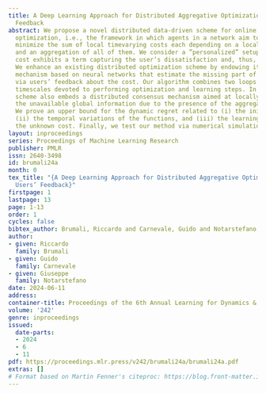 ```yaml
---
title: A Deep Learning Approach for Distributed Aggregative Optimization with Users’
  Feedback
abstract: We propose a novel distributed data-driven scheme for online aggregative
  optimization, i.e., the framework in which agents in a network aim to cooperatively
  minimize the sum of local timevarying costs each depending on a local decision variable
  and an aggregation of all of them. We consider a ”personalized” setup in which each
  cost exhibits a term capturing the user’s dissatisfaction and, thus, is unknown.
  We enhance an existing distributed optimization scheme by endowing it with a learning
  mechanism based on neural networks that estimate the missing part of the gradient
  via users’ feedback about the cost. Our algorithm combines two loops with different
  timescales devoted to performing optimization and learning steps. In turn, the proposed
  scheme also embeds a distributed consensus mechanism aimed at locally reconstructing
  the unavailable global information due to the presence of the aggregative variable.
  We prove an upper bound for the dynamic regret related to (i) the initial conditions,
  (ii) the temporal variations of the functions, and (iii) the learning errors about
  the unknown cost. Finally, we test our method via numerical simulations.
layout: inproceedings
series: Proceedings of Machine Learning Research
publisher: PMLR
issn: 2640-3498
id: brumali24a
month: 0
tex_title: "{A Deep Learning Approach for Distributed Aggregative Optimization with
  Users’ Feedback}"
firstpage: 1
lastpage: 13
page: 1-13
order: 1
cycles: false
bibtex_author: Brumali, Riccardo and Carnevale, Guido and Notarstefano, Giuseppe
author:
- given: Riccardo
  family: Brumali
- given: Guido
  family: Carnevale
- given: Giuseppe
  family: Notarstefano
date: 2024-06-11
address:
container-title: Proceedings of the 6th Annual Learning for Dynamics & Control Conference
volume: '242'
genre: inproceedings
issued:
  date-parts:
  - 2024
  - 6
  - 11
pdf: https://proceedings.mlr.press/v242/brumali24a/brumali24a.pdf
extras: []
# Format based on Martin Fenner's citeproc: https://blog.front-matter.io/posts/citeproc-yaml-for-bibliographies/
---
```

